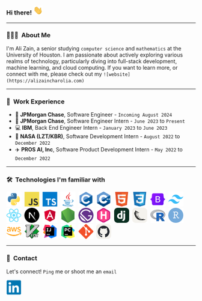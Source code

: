 <!-- <p style="margin: auto" align="center">
</p>
 -->

### Hi there! <img src="https://github.com/alizain-c/alizain-c/blob/main/assets/wave.gif" width="25px">
---
### 👨🏻‍💻 &nbsp;About Me

I'm Ali Zain, a senior studying `computer science` and `mathematics` at the University of Houston. I am passionate about actively exploring various realms of technology, particularly diving into full-stack development, machine learning, and cloud computing.
If you want to learn more, or connect with me, please check out my `![website](https://alizaincharolia.com)`

---
### 🏢 &nbsp;Work Experience

- 🏦 **JPMorgan Chase**, Software Engineer - `Incoming August 2024`
- 🏦 **JPMorgan Chase**, Software Engineer Intern - `June 2023` to `Present`
- 💻 **IBM**, Back End Engineer Intern - `January 2023` to `June 2023`
- 🚀 **NASA (LZT/KBR)**, Software Development Intern - `August 2022` to `December 2022`
- ✈️ **PROS AI, Inc**, Software Product Development Intern - `May 2022` to `December 2022`

---
### 🛠 &nbsp;Technologies I'm familiar with
<div>
          <img src="https://github.com/devicons/devicon/blob/master/icons/python/python-original.svg" title="Python" alt="Python" width="40" height="40"/>&nbsp; 
          <img src="https://github.com/devicons/devicon/blob/master/icons/javascript/javascript-original.svg" title = "JavaScript" alt = "JavaScript" width = "40" height = "40"/>&nbsp; 
          <img src="https://github.com/devicons/devicon/blob/master/icons/typescript/typescript-original.svg" title = "TypeScript" alt = "TypeScript" width = "40" height = "40"/>&nbsp; 
          <img src="https://github.com/devicons/devicon/blob/master/icons/java/java-original.svg" title = "Java" alt = "Java" width = "40" height = "40"/>&nbsp; 
          <img src="https://github.com/devicons/devicon/blob/master/icons/c/c-original.svg" title = "C" alt = "C" width = "40" height = "40"/>&nbsp; 
          <img src="https://github.com/devicons/devicon/blob/master/icons/cplusplus/cplusplus-original.svg" title = "C++" alt = "C++" width = "40" height = "40"/>&nbsp; 
          <img src="https://github.com/devicons/devicon/blob/master/icons/html5/html5-original.svg" title = "HTML" alt = "HTML" width = "40" height = "40"/>&nbsp; 
          <img src="https://github.com/devicons/devicon/blob/master/icons/css3/css3-original.svg" title = "CSS" alt = "CSS" width = "40" height = "40"/>&nbsp; 
          <img src="https://github.com/devicons/devicon/blob/master/icons/bootstrap/bootstrap-original.svg" title = "Bootstrap" alt = "Bootstrap" width = "40" height = "40"/>&nbsp; 
          <img src="https://github.com/devicons/devicon/blob/master/icons/tailwindcss/tailwindcss-original.svg" title = "Talwind" alt = "Tailwind" width = "40" height = "40"/>&nbsp; 
          <img src="https://github.com/devicons/devicon/blob/master/icons/react/react-original.svg" title = "React" alt = "React" width = "40" height = "40"/>&nbsp; 
          <img src="https://github.com/devicons/devicon/blob/master/icons/nextjs/nextjs-original.svg" title = "NextJS" alt = "NextJS" width = "40" height = "40"/>&nbsp; 
          <img src="https://github.com/devicons/devicon/blob/master/icons/angular/angular-original.svg" title = "Angular" alt = "Angular" width = "40" height = "40"/>&nbsp; 
          <img src="https://github.com/devicons/devicon/blob/master/icons/nodejs/nodejs-original.svg" title = "NodeJS" alt = "NodeJS" width = "40" height = "40"/>&nbsp;
          <img src="https://github.com/devicons/devicon/blob/master/icons/gatsby/gatsby-original.svg" title = "Gatsby" alt = "Gatsby" width = "40" height = "40"/>&nbsp; 
          <img src="https://github.com/devicons/devicon/blob/master/icons/hugo/hugo-original.svg" title = "HUGO" alt = "HUGO" width = "40" height = "40"/>&nbsp; 
          <img src="https://github.com/tandpfun/skill-icons/blob/main/icons/Django.svg" title = "Django" alt = "Django" width = "40" height = "40"/>&nbsp;
          <img src="https://github.com/tandpfun/skill-icons/blob/main/icons/Flask-Light.svg" title = "Flask" alt = "Flask" width = "40" height = "40"/>&nbsp;
          <img src="https://github.com/devicons/devicon/blob/master/icons/r/r-original.svg" title = "R" alt = "R" width = "40" height = "40"/>&nbsp;
          <img src="https://github.com/devicons/devicon/blob/master/icons/rstudio/rstudio-plain.svg" title = "RStudio" alt = "RStudio" width = "40" height = "40"/>&nbsp;
          <img src="https://github.com/devicons/devicon/blob/master/icons/amazonwebservices/amazonwebservices-plain-wordmark.svg" title = "AWS" alt = "AWS" width = "40" height = "40"/>&nbsp;
          <img src="https://github.com/devicons/devicon/blob/master/icons/vim/vim-original.svg" title = "Vim" alt = "Vim" width = "40" height = "40"/>&nbsp;
          <img src="https://github.com/devicons/devicon/blob/master/icons/intellij/intellij-original.svg" title = "IntelliJ" alt = "IntelliJ" width = "40" height = "40"/>&nbsp;
          <img src="https://github.com/devicons/devicon/blob/master/icons/pycharm/pycharm-original.svg" title = "PyCharm" alt = "PyCharm" width = "40" height = "40"/>&nbsp;
          <img src="https://github.com/devicons/devicon/blob/master/icons/git/git-original.svg" title = "Git" alt = "Git" width = "40" height = "40"/>&nbsp;
          <img src="https://github.com/tandpfun/skill-icons/blob/main/icons/Github-Light.svg" title = "GitHub" alt = "GitHub" width = "40" height = "40"/>&nbsp;
</div>

<!-- 
![Python](https://img.shields.io/badge/-Python-05122A?style=flat&logo=python)&nbsp;
![JavaScript](https://img.shields.io/badge/-JavaScript-05122A?style=flat&logo=javascript)&nbsp;
![TypeScript](https://img.shields.io/badge/-TypeScript-05122A?style=flat&logo=typescript&logoColor=white)&nbsp; 
![Java](https://img.shields.io/badge/-Java-05122A?style=flat&logo=openjdk&logoColor=white)&nbsp; 
![C](https://img.shields.io/badge/-C-05122A?style=flat&logo=C&logoColor=A8B9CC)&nbsp;
![C++](https://img.shields.io/badge/-C++-05122A?style=flat&logo=C%2B%2B&logoColor=00599C)&nbsp;
![R (Statistics)](https://img.shields.io/badge/-R-05122A?style=flat&logo=R&logoColor=276DC3)&nbsp;
![React](https://img.shields.io/badge/-React-05122A?style=flat&logo=react)&nbsp;
![NextJS](https://img.shields.io/badge/-Next.js-05122A?style=flat&logo=next.js&logoColor=white)&nbsp;
![Amazon AWS](https://img.shields.io/badge/-Amazon_AWS-05122A?style=flat&logo=amazon-aws&logoColor=white)&nbsp;
![Node.js](https://img.shields.io/badge/-Node.js-05122A?style=flat&logo=node.js)&nbsp;\
![Django](https://img.shields.io/badge/-Django-05122A?style=flat&logo=django&logoColor=092E20)&nbsp;
![Flask](https://img.shields.io/badge/-Flask-05122A?style=flat&logo=flask)&nbsp;
![Bootstrap](https://img.shields.io/badge/-Bootstrap-05122A?style=flat&logo=bootstrap&logoColor=563D7C)&nbsp;
![HTML](https://img.shields.io/badge/-HTML-05122A?style=flat&logo=HTML5)&nbsp;
![CSS](https://img.shields.io/badge/-CSS-05122A?style=flat&logo=CSS3&logoColor=1572B6)&nbsp;
![Git](https://img.shields.io/badge/-Git-05122A?style=flat&logo=git)&nbsp;
![GitHub](https://img.shields.io/badge/-GitHub-05122A?style=flat&logo=github)&nbsp;
![Markdown](https://img.shields.io/badge/-Markdown-05122A?style=flat&logo=markdown)&nbsp;\
![Vim](https://img.shields.io/badge/-VIM-05122A?style=flat&logo=vim&logoColor=white)&nbsp; 
![Visual Studio Code](https://img.shields.io/badge/-Visual%20Studio%20Code-05122A?style=flat&logo=visual-studio-code&logoColor=007ACC)&nbsp;
![RStudio](https://img.shields.io/badge/-RStudio-05122A?style=flat&logo=rstudio)&nbsp;
![Eclipse](https://img.shields.io/badge/-Eclipse-05122A?style=flat&logo=eclipse-ide&logoColor=2C2255)&nbsp;
![Photoshop](https://img.shields.io/badge/-Photoshop-05122A?style=flat&logo=adobe-photoshop)&nbsp;
--> 

---
### 🤝 &nbsp;Contact 

Let's connect! `Ping` me or shoot me an `email`
<div>
         <img src="https://github.com/devicons/devicon/blob/master/icons/linkedin/linkedin-original.svg" title = "Git" alt = "Git" width = "40" height = "40"/>&nbsp;
</div>

<!-- <img src="https://komarev.com/ghpvc/?username=alizain-c&style=for-the-badge" alt="https://github.com/alizain-c" /> -->
